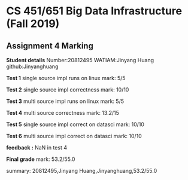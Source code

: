 # CS 451/651 Big Data Infrastructure (Fall 2019)
## Assignment 4 Marking

**Student details**
Number:20812495
WATIAM:Jinyang Huang
github:Jinyanghuang

**Test 1**
single source impl runs on linux
mark: 5/5

**Test 2**
single source impl correctness
mark: 10/10

**Test 3**
multi source impl runs on linux
mark: 5/5

**Test 4**
multi source correctness
mark: 13.2/15

**Test 5**
single source impl correct on datasci
mark: 10/10

**Test 6**
multi source impl correct on datasci
mark: 10/10

**feedback :**  NaN in test 4

**Final grade**
mark: 53.2/55.0

summary: 20812495,Jinyang Huang,Jinyanghuang,53.2/55.0
